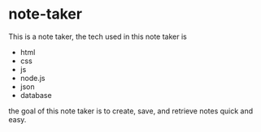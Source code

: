 # note-taker

This is a note taker, the tech used in this note taker is

* html
* css
* js
* node.js
* json
* database

the goal of this note taker is to create, save, and retrieve 
notes quick and easy.